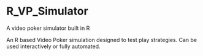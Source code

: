 # R_VP_Simulator
A video poker simulator built in R

An R based Video Poker simulation designed to test play strategies. Can be used interactively or fully automated.
